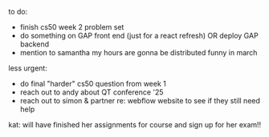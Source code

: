 to do:
- finish cs50 week 2 problem set
- do something on GAP front end (just for a react refresh) OR deploy GAP backend
- mention to samantha my hours are gonna be distributed funny in march

less urgent:
- do final "harder" cs50 question from week 1
- reach out to andy about QT conference '25
- reach out to simon & partner re: webflow website to see if they still need help

kat: will have finished her assignments for course and sign up for her exam!!